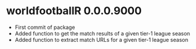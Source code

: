 # worldfootballR 0.0.0.9000

* First commit of package
* Added function to get the match results of a given tier-1 league season
* Added function to extract match URLs for a given tier-1 league season

